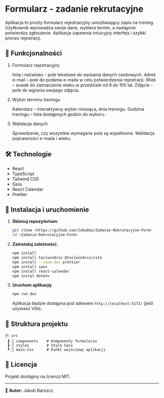 # Formularz - zadanie rekrutacyjne 

Aplikacja to prosty formularz rejestracyjny umożliwiający zapis na trening. Użytkownik wprowadza swoje dane, wybiera termin, a następnie potwierdza zgłoszenie. Aplikacja zapewnia intuicyjny interfejs i szybki proces rejestracji. 

## 📌 Funkcjonalności

1. Formularz rejestracyjny

    Imię i nazwisko – pole tekstowe do wpisania danych osobowych.
    Adres e-mail – pole do podania e-maila w celu potwierdzenia rejestracji.
    Wiek – suwak do zaznaczenia wieku w przedziale od 8 do 100 lat.
    Zdjęcie - pole do wgrania swojego zdjęcia.

2. Wybór terminu treningu

    Kalendarz – interaktywny wybór miesiąca, dnia treningu.
    Godzina treningu – lista dostępnych godzin do wyboru.

3. Walidacja danych

    Sprawdzenie, czy wszystkie wymagane pola są wypełnione.
    Walidacja poprawności e-maila i wieku.

## 🛠 Technologie

- React
- TypeScript
- Tailwind CSS
- Sass
- React Calendar
- Prettier


## 🚀 Instalacja i uruchomienie

1. **Sklonuj repozytorium**:

   ```sh
   git clone <https://github.com/Jakubba/Zadanie-Rekrutacyjne-Form>
   cd <Zadanie-Rekrutacyjne-Form>
   ```

2. **Zainstaluj zależności**:

   ```sh
   npm install
   npm install tailwindcss @tailwindcss/vite
   npm install --save-dev prettier
   npm install sass
   npm install react-calendar
   npm instal dotenv
   ```

3. **Uruchom aplikację**:

   ```sh
   npm run dev
   ```

   Aplikacja będzie dostępna pod adresem `http://localhost:5173/` (jeśli używasz Vite).

## 📂 Struktura projektu

```
📦 src
 ┣ 📂 components    # Komponenty formularza
 ┣ 📂 styles        # Style Sass
 ┗ 📜 main.tsx      # Punkt wejściowy aplikacji
```

## 📜 Licencja

Projekt dostępny na licencji MIT.

---

📌 **Autor:** 
Jakub Barszcz
